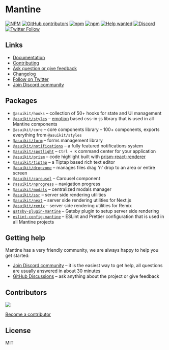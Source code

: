 # Mantine

[![NPM](https://img.shields.io/npm/l/@asuikit/core)](https://github.com/mantinedev/mantine/blob/master/LICENSE)
[![GitHub contributors](https://img.shields.io/github/contributors/mantinedev/mantine)](https://github.com/mantinedev/mantine/graphs/contributors)
[![npm](https://img.shields.io/npm/v/@asuikit/core)](https://www.npmjs.com/package/@asuikit/core)
[![npm](https://img.shields.io/npm/dm/@asuikit/hooks)](https://www.npmjs.com/package/@asuikit/hooks)
[![Help wanted](https://img.shields.io/github/labels/mantinedev/mantine/help%20wanted?label=Contribute)](https://github.com/mantinedev/mantine/labels/help%20wanted)
[![Discord](https://img.shields.io/badge/Chat%20on-Discord-%235865f2)](https://discord.gg/wbH82zuWMN)
[![Twitter Follow](https://img.shields.io/twitter/follow/mantinedev?style=social)](https://twitter.com/mantinedev)

## Links

- [Documentation](https://mantine.dev/)
- [Contributing](https://mantine.dev/pages/contributing/)
- [Ask question or give feedback](https://github.com/mantinedev/mantine/discussions)
- [Changelog](https://mantine.dev/pages/changelog/)
- [Follow on Twitter](https://twitter.com/mantinedev)
- [Join Discord community](https://discord.gg/wbH82zuWMN)

## Packages

- `@asuikit/hooks` – collection of 50+ hooks for state and UI management
- [`@asuikit/styles`](https://mantine.dev/styles/create-styles/) – [emotion](https://emotion.sh/) based css-in-js library that is used in all Mantine components
- `@asuikit/core` – core components library – 100+ components, exports everything from `@asuikit/styles`
- [`@asuikit/form`](https://mantine.dev/form/use-form/) – forms management library
- [`@asuikit/notifications`](https://mantine.dev/others/notifications/) – a fully featured notifications system
- [`@asuikit/spotlight`](https://mantine.dev/others/spotlight/) – `Ctrl + K` command center for your application
- [`@asuikit/prism`](https://mantine.dev/others/prism/) – code highlight built with [prism-react-renderer](https://github.com/FormidableLabs/prism-react-renderer)
- [`@asuikit/tiptap`](https://mantine.dev/others/tiptap/) – a Tiptap based rich text editor
- [`@asuikit/dropzone`](https://mantine.dev/others/dropzone/) – manages files drag 'n' drop to an area or entire screen
- [`@asuikit/carousel`](https://mantine.dev/others/carousel/) – Carousel component
- [`@asuikit/nprogress`](https://mantine.dev/others/nprogress/) – navigation progress
- [`@asuikit/modals`](https://mantine.dev/others/modals/) – centralized modals manager
- [`@asuikit/ssr`](https://mantine.dev/guides/ssr/) – server side rendering utilities
- [`@asuikit/next`](https://mantine.dev/guides/next/) – server side rendering utilities for Next.js
- [`@asuikit/remix`](https://mantine.dev/guides/remix/) – server side rendering utilities for Remix
- [`gatsby-plugin-mantine`](https://mantine.dev/guides/gatsby/) – Gatsby plugin to setup server side rendering
- [`eslint-config-mantine`](https://www.npmjs.com/package/eslint-config-mantine) – ESLint and Prettier configuration that is used in all Mantine projects

## Getting help

Mantine has a very friendly community, we are always happy to help you get started:

- [Join Discord community](https://discord.gg/wbH82zuWMN) – it is the easiest way to get help, all questions are usually answered in about 30 minutes
- [GitHub Discussions](https://github.com/mantinedev/mantine/discussions) – ask anything about the project or give feedback

## Contributors

<a href="https://github.com/mantinedev/mantine/graphs/contributors">
  <img src="https://contrib.rocks/image?repo=mantinedev/mantine" />
</a>

[Become a contributor](https://mantine.dev/pages/contributing/)

## License

MIT
